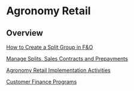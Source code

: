 ﻿# Agronomy Retail


## Overview

[How to Create a Split Group in F&O](./Create-Split-Group.md) 

[Manage Splits, Sales Contracts and Prepayments](./ManagingSplits_SalesContracts_Prepayments.md) 

[Agronomy Retail Implementation Activities](./AgronomyRetailImplementationActivities.md)

[Customer Finance Programs](./CustomerFinancePrograms.md)

